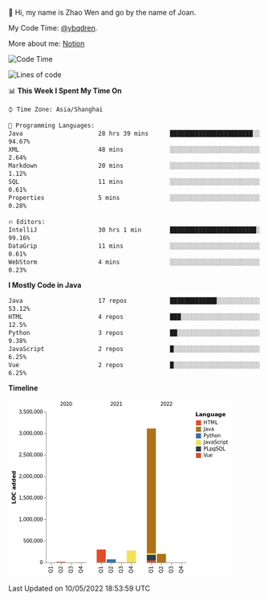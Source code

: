 :wave: Hi, my name is Zhao Wen and go by the name of Joan.

My Code Time: [@ybqdren](https://wakatime.com/@ybqdren).

More about me: [Notion](https://ybqdren.notion.site/ybqdren/Wen-Zhao-Java-03c1dd267cf5427c908cc5a01541717e)


<!--START_SECTION:waka-->
![Code Time](http://img.shields.io/badge/Code%20Time-0-blue)

![Lines of code](https://img.shields.io/badge/From%20Hello%20World%20I%27ve%20Written-4%20Million%20lines%20of%20code-blue)

📊 **This Week I Spent My Time On** 

```text
⌚︎ Time Zone: Asia/Shanghai

💬 Programming Languages: 
Java                     28 hrs 39 mins      ███████████████████████░░   94.67% 
XML                      48 mins             ░░░░░░░░░░░░░░░░░░░░░░░░░   2.64% 
Markdown                 20 mins             ░░░░░░░░░░░░░░░░░░░░░░░░░   1.12% 
SQL                      11 mins             ░░░░░░░░░░░░░░░░░░░░░░░░░   0.61% 
Properties               5 mins              ░░░░░░░░░░░░░░░░░░░░░░░░░   0.28%

🔥 Editors: 
IntelliJ                 30 hrs 1 min        ████████████████████████░   99.16% 
DataGrip                 11 mins             ░░░░░░░░░░░░░░░░░░░░░░░░░   0.61% 
WebStorm                 4 mins              ░░░░░░░░░░░░░░░░░░░░░░░░░   0.23%

```

**I Mostly Code in Java** 

```text
Java                     17 repos            █████████████░░░░░░░░░░░░   53.12% 
HTML                     4 repos             ███░░░░░░░░░░░░░░░░░░░░░░   12.5% 
Python                   3 repos             ██░░░░░░░░░░░░░░░░░░░░░░░   9.38% 
JavaScript               2 repos             █░░░░░░░░░░░░░░░░░░░░░░░░   6.25% 
Vue                      2 repos             █░░░░░░░░░░░░░░░░░░░░░░░░   6.25%

```


**Timeline**

![Chart not found](https://raw.githubusercontent.com/ybqdren/ybqdren/main/charts/bar_graph.png) 


 Last Updated on 10/05/2022 18:53:59 UTC
<!--END_SECTION:waka-->

